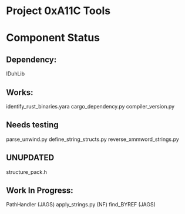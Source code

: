# Project 0xA11C Tools

# Component Status

## Dependency:

IDuhLib

## Works:

identify_rust_binaries.yara
cargo_dependency.py
compiler_version.py

## Needs testing

parse_unwind.py
define_string_structs.py
reverse_xmmword_strings.py

## UNUPDATED

structure_pack.h

## Work In Progress:

PathHandler (JAGS)
apply_strings.py (NF)
find_BYREF (JAGS)
